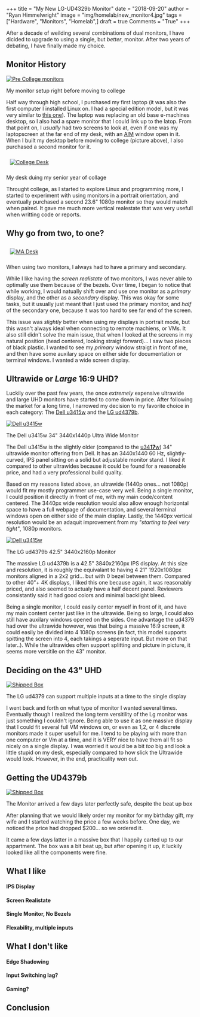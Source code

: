 +++
title  = "My New LG-UD4329b Monitor"
date   = "2018-09-20"
author = "Ryan Himmelwright"
image  = "img/homelab/new_monitor4.jpg"
tags   = ["Hardware", "Monitors", "Homelab",]
draft  = true
Comments = "True"
+++

After a decade of weilding several combinations of dual monitors, I
have dicided to upgrade to using a single, but *better*,
monitor. After two years of debating, I have finally made my choice.

<!--more-->

## Monitor History
<a href="../../img/posts/new-lgud4379b-monitor/pre-college-monitors.jpg"><img alt="Pre College monitors" src="../../img/posts/new-lgud4379b-monitor/pre-college-monitors.jpg" style="max-width: 100%;"/></a>
<div class="caption">My monitor setup right before moving to college</div>

Half way through high school, I purchased my first laptop (it was also
the first computer I installed Linux on. I had a special edition
model, but it was very similar to [this
one](https://www.cnet.com/products/hp-pavilion-dv6000/specs/)). The
laptop was replacing an old base e-machines desktop, so I also had a
spare monitor that I could link up to the latop. From that point on, I
*usually* had two screens to look at, even if one was my laptopscreen
at the far end of my desk, with an
[AIM](https://en.wikipedia.org/wiki/AIM_(software)) window open in
it. When I built my desktop before moving to college (picture above), I
also purchased a second monitor for it.

<a href="../../img/posts/new-lgud4379b-monitor/college-desk.jpg"><img alt="College Desk" src="../../img/posts/new-lgud4379b-monitor/college-desk.jpg" style="max-width: 100%; padding: 10px;"/></a>
<div class="caption">My desk duing my senior year of collage</div>

Throught college, as I started to explore Linux and programming more,
I started to experiment with using monitors in a portrait orientation,
and eventually purchased a second 23.6" 1080p monitor so they would
match when paired. It gave me much more vertical realestate that was
very usefull when writting code or reports.

## Why go from two, to one?
<a href="../../img/homelab/kadabra1.jpg"><img alt="MA Desk" src="../../img/homelab/kadabra1.jpg" style="max-width: 100%; padding: 10px;"/></a>
<div class="caption">When using two monitors, I always had to have a primary and secondary.</div>

While I like having the *screen realistate* of two monitors, I was
never able to optimally use them because of the bezels. Over time, I
began to notice that while working, I would natually shift over and
use one monitor as a *primary* display, and the other as a *secondary*
display. This was okay for some tasks, but it usually just meant that
I just used the primary monitor, and *half* of the secondary one,
because it was too hard to see far end of the screen. 

This issue was *slightly* better when using my displays in portrait
mode, but this wasn't always ideal when connecting to remote machiens,
or VMs. It also still didn't solve the main issue, that when I looked
at the screens in my natural position (head centered, looking straigt
forward)... I saw two pieces of black plastic. I wanted to see my
*primary* window straigt in front of me, and then have some auxilary
space on either side for documentation or terminal windows. I wanted a
wide screen display.

## Ultrawide or *Large* 16:9 UHD?

Luckily over the past few years, the once *extremely* expensive
ultrawide and large UHD monitors have started to come down in
price. After following the market for a long time, I narrowed my
decision to my favorite choice in each category: The [Dell
u3415w](https://www.dell.com/en-us/shop/dell-ultrasharp-34-curved-ultrawide-monitor-u3415w/apd/210-adtr/monitors-monitor-accessories)
and the [LG ud4379b](https://www.lg.com/us/monitors/lg-43UD79-B-4k-uhd-led-monitor).

<a href="../../img/posts/new-lgud4379b-monitor/dellu3415w.jpg"><img alt="Dell u3415w" src="../../img/posts/new-lgud4379b-monitor/dellu3415w.jpg" style="max-width: 100%;"/></a>
<div class="caption">The Dell u3415w 34" 3440x1440p Ultra Wide Monitor </div>

The Dell u3415w is the slightly older (compared to the
[u34**17**w](https://www.dell.com/ed/business/p/dell-u3417w-monitor/pd))
34" ultrawide monitor offering from Dell. It has an 3440x1440 60 Hz,
slightly-curved, IPS panel sitting on a solid but adjustable monitor
stand. I liked it compared to other ultrawides because it could be
found for a reasonable price, and had a very professional build
quality.

Based on my reasons listed above, an ultrawide (1440p ones... not
1080p) would fit my mostly programmer use-case very well. Being a
single monitor, I could position it directly in front of me, with my
main code/content centered. The 3440px wide resolution would also
allow enough horizontal space to have a full webpage of documentation,
and several terminal windows open on either side of the main
display. Lastly, the 1440px vertical resolution would be an adaquit
improvement from my *"starting to feel very tight"*, 1080p monitors.

<a href="../../img/posts/new-lgud4379b-monitor/ud4379b.jpg"><img alt="Dell u3415w" src="../../img/posts/new-lgud4379b-monitor/ud4379b.jpg" style="max-width: 100%;"/></a>
<div class="caption">The LG ud4379b 42.5" 3440x2160p Monitor</div>

The massive LG ud4379b is a 42.5" 3840x2160px IPS display. At this
size and resolution, it is roughly the equivalant to having 4 21"
1920x1080px monitors aligned in a 2x2 grid... but with 0 bezel between
them. Compared to other 40"+ 4K displays, I liked this one because
again, it was reasonably priced, and also seemed to actualy have a
half decent panel. Reviewers consistantly said it had good colors and
minimal backlight bleed.

Being a single monitor, I could easily center myself in front of it,
and have my main content center just like in the ultrawide. Being so
large, I could also still have auxilary windows opened on the
sides. One advantage the ud4379 had over the ultrawide however, was
that being a massive 16:9 screen, it could easily be divided into 4
1080p screens (in fact, this model supports spitting the screen into
4, each takings a seperate input. But more on that later..). While the
ultrawides often support splitting and picture in picture, it seems
more versitile on the 43" monitor.

## Deciding on the 43" UHD

<a href="../../img/posts/new-lgud4379b-monitor/multi-input.jpg"><img alt="Shipped Box" src="../../img/posts/new-lgud4379b-monitor/multi-input.jpg" style="max-width: 100%;"/></a>
<div class="caption">The LG ud4379 can support multiple inputs at a time to the single display</div>

I went back and forth on what type of monitor I wanted several
times. Eventually though I realized the long term versitility of the
Lg monitor was just something I couldn't ignore. Being able to use it
as one massive display that I could fit several full VM windows on, or
even as 1,2, or 4 discrete monitors made it super usefull for me. I
tend to be playing with more than one computer or Vm at a time, and it
is VERY nice to have them all fit so nicely on a single display. I was
worried it would be a bit *too* big and look a little stupid on my
desk, especially compared to how slick the Ultrawide would
look. However, in the end, practicality won out.

## Getting the UD4379b

<a href="../../img/posts/new-lgud4379b-monitor/box.jpg"><img alt="Shipped Box" src="../../img/posts/new-lgud4379b-monitor/box.jpg" style="max-width: 100%;"/></a>
<div class="caption">The Monitor arrived a few days later perfectly safe, despite the beat up box</div>

After planning that we would likely order my monitor for my birthday
gift, my wife and I started watching the price a few weeks before. One
day, we noticed the price had dropped $200... so we ordered it.

It came a few days latter in a massive box that I happily carted up to
our appartment. The box was a bit beat up, but after opening it up, it
luckily looked like all the components were fine.

## What I like

#### IPS Display

#### Screen Realistate

#### Single Monitor, No Bezels

#### Flexability, multiple inputs



## What I don't like

#### Edge Shadowing

#### Input Switching lag?

#### Gaming?

## Conclusion

